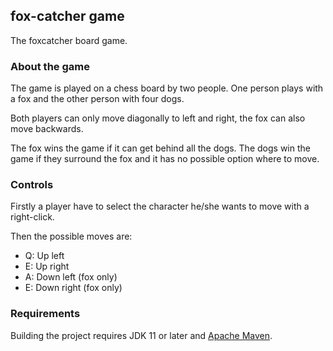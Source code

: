 ## fox-catcher game

The foxcatcher board game. 

### About the game 

The game is played on a chess board by two people. One person plays with a fox and the other person 
with four dogs. 

Both players can only move diagonally to left and right, the fox can also move backwards. 

The fox wins the game if it can get behind all the dogs. The dogs win the game if they surround the 
fox and it has no possible option where to move. 

### Controls 

Firstly a player have to select the character he/she wants to move with a right-click. 

Then the possible moves are: 

+ Q: Up left
+ E: Up right
+ A: Down left (fox only)
+ E: Down right (fox only)

### Requirements

Building the project requires JDK 11 or later and [Apache Maven](https://maven.apache.org/).